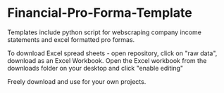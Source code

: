 # Financial-Pro-Forma-Template

Templates include python script for webscraping company income statements and excel formatted pro formas.

To download Excel spread sheets - open repository, click on "raw data", download as an Excel Workbook. Open the Excel workbook from the downloads folder on your desktop and click "enable editing" 

Freely download and use for your own projects.
